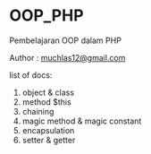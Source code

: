 # OOP_PHP

 Pembelajaran OOP dalam PHP

 Author : muchlas12@gmail.com

 list of docs:
1. object & class
2. method $this
3. chaining
4. magic method & magic constant
5. encapsulation
6. setter & getter